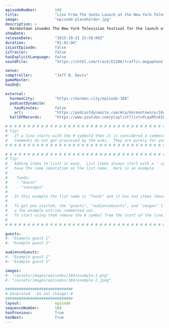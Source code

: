 ```yaml
---
episodeNumber:        168
title:                "Live From The SeeSo Launch at the New York Television Festival 2015"
image:                "episode-placeholder.jpg"
description: >
  Harmontown invades The New York Television festival for the launch of SeeSo, a new comedy streaming service and the home of our upcoming show Harmonquest!
showDate:             
releaseDate:          "2015-10-21 23:58:00Z"
duration:             "01:01:04"
isLostEpisode:        false
isTrailer:            false
hasExplicitLanguage:  false
soundFile:            "https://chtbl.com/track/E2288/traffic.megaphone.fm/STA4321993911.mp3?updated=1561153990"

venue:                
comptroller:          "Jeff B. Davis"
gameMaster:           
hasDnD:               

external:
  harmonCity:         "https://harmon.city/episode-168"
  podcastDynamite:
    hasMinutes:       false
    url:              "https://podcastdynamite.com/#/p/Harmontown/e/184/168"
  hallOfRecords:      "https://www.youtube.com/playlist?list=PLqxM5x81hNOZcLn2elRItrkDXvq2bq1Fx"

# # # # # # # # # # # # # # # # # # # # # # # # # # # # # # # # # # # # # # # # # # # # #
# Tip!
#   If a line starts with the # symbold then it is considered a comment.
#   Comments do not get processed by the wiki.  They are purely for your information.
# # # # # # # # # # # # # # # # # # # # # # # # # # # # # # # # # # # # # # # # # # # # #

# # # # # # # # # # # # # # # # # # # # # # # # # # # # # # # # # # # # # # # # # # # # #
# Tip!
#   Adding items to lists is easy.  List items always start with a - symbol and have
#   have the same identation as the list name.  Here is an example.
#
#    foods:
#    - "bacon"
#    - "sausages"
#
#   In this example the list name is "foods" and it has two items (bacon, and sausages).
#
#   To get you started, the "guests", "audienceGuests", and "images" lists below have
#   a few example entries commented out.
#   To start using them remove the # symbol from the start of the line.
#
# # # # # # # # # # # # # # # # # # # # # # # # # # # # # # # # # # # # # # # # # # # # #

guests:
#- "Example guest 1"
#- "Example guest 2"

audienceGuests:
#- "Example guest 1"
#- "Example guest 2"

images:
#- "/assets/images/episodes/184/example-1.png"
#- "/assets/images/episodes/184/example-2.jpeg"

##############################
# Generated.  Do not change! #
##############################
layout:               episode
sequenceNumber:       184
hasPrevious:          True
hasNext:              True
---
```


<!-- The episode description will be rendered here -->

<!-- Add your content BELOW here -->
<!-- vvvvvvvvvvvvvvvvvvvvvvvvvvv -->




<!-- ^^^^^^^^^^^^^^^^^^^^^^^^^^^ -->
<!-- Add your content ABOVE here -->

<!-- The episode gallery will be rendered here -->